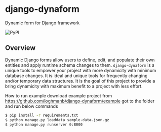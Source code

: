 # django-dynaform
Dynamic form for Django framework

![PyPI](https://img.shields.io/pypi/v/django-dynaform?label=django-dynaform)

## Overview

Dynamic Django forms allow users to define, edit, and populate their own entities and apply runtime schema changes to them. `django-dynaform` is a unique tools to empower your project with more dynamicity with minimum database changes. It is ideal and unique tools for frequently changing and/or temporary data structures. It is the goal of this project to provide a bring dynamicity with maximum benefit to a project with less effort.


How to run example
download example project from https://github.com/loghmanb/django-dynaform/example
got to the folder and run below commands
```sh
$ pip install -r requirements.txt
$ python manage.py loaddata sample-data.json.gz
$ python manage.py runserver 0:8000
```